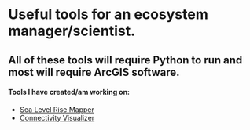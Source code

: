 # Useful tools for an ecosystem manager/scientist.
## All of these tools will require Python to run and most will require ArcGIS software.

#### Tools I have created/am working on:
- [Sea Level Rise Mapper](https://github.com/wessholders/GIS-Tools/tree/main/Tools/Sea%20Level%20Rise)
- [Connectivity Visualizer](https://github.com/wessholders/GIS-Tools/tree/main/Tools/Connectivity%20Visualizer)
